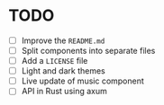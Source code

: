 # TODO

- [ ] Improve the `README.md`
- [ ] Split components into separate files
- [ ] Add a `LICENSE` file
- [ ] Light and dark themes
- [ ] Live update of music component
- [ ] API in Rust using axum
